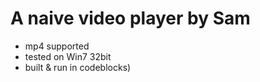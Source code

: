 A naive video player by Sam
===
* mp4 supported
* tested on Win7 32bit
* built & run in codeblocks)
